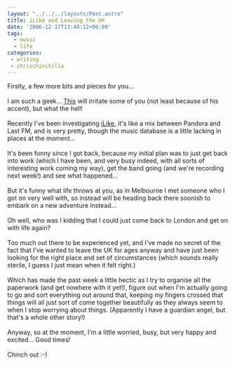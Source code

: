 ```yaml
---
layout: "../../../layouts/Post.astro"
title: iLike and Leaving the UK
date: '2006-12-17T13:40:12+00:00'
tags:
  - music 
  - life
categories:
 - writing
 - chrischinchilla
---
```


Firstly, a few more bits and pieces for you...<br><br>I am such a geek... <a href="https://video.on.nytimes.com/ifr_main.jsp?nsid=a718aabc2:10f8a83155f:-47f8&rf=bm&fr_story=d14603c1e23e6ce37920a8134a2e27b1405a4991&st=1166261802822∓=FLV&cpf=false&fvn=9&fr=121606_043642_718aabc2x10f8a83155fxw47f7&rdm=47464.51370765665" target="_blank">This</a> will irritate some of you (not least because of his accent), but what the hell!<br><br>Recently I've been investigating <a href="https://www.ilike.com" target="_blank">iLike</a>, it's like a mix between Pandora and Last FM, and is very pretty, though the music database is a little lacking in places at the moment...<br><br>It's been funny since I got back, because my initial plan was to just get back into work (which I have been, and very busy indeed, with all sorts of interesting work coming my way), get the band going (and we're recording next week!) and see what happened...<br><br>But it's funny what life throws at you, as in Melbourne I met someone who I got on very well with, so instead will be heading back there soonish to embark on a new adventure instead...<br><br>Oh well, who was I kidding that I could just come back to London and get on with life again?<br><br>Too much out there to be experienced yet, and I've made no secret of the fact that I've wanted to leave the UK for ages anyway and have just been looking for the right place and set of circumstances (which sounds really sterile, I guess I just mean when it felt right.)<br><br>Which has made the past week a little hectic as I try to organise all the paperwork (and get nowhere with it yet!), figure out when I'm actually going to go and sort everything out around that, keeping my fingers crossed that things will all just sort of come together beautifully as they always seem to when I stop worrying about things. (Apparently I have a guardian angel, but that's a whole other story!)<br><br>Anyway, so at the moment, I'm a little worried, busy, but very happy and excited... Good times!<br><br>Chinch out :-)
